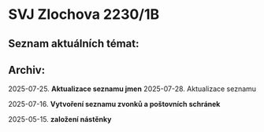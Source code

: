 # SVJ Zlochova 2230/1B

## Seznam aktuálních témat:


## Archiv:
2025-07-25. __Aktualizace seznamu jmen__
2025-07-28. Aktualizace seznamu

2025-07-16. __Vytvoření seznamu zvonků a poštovních schránek__

2025-05-15. __založení nástěnky__
